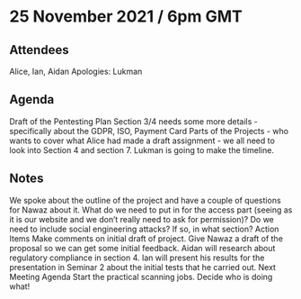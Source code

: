 # 25 November 2021 / 6pm GMT #
## Attendees ##
Alice, Ian, Aidan    Apologies: Lukman
## Agenda ##
Draft of the Pentesting Plan
Section 3/4 needs some more details - specifically about the GDPR, ISO, Payment Card
Parts of the Projects - who wants to cover what
Alice had made a draft assignment - we all need to look into Section 4 and section 7.
Lukman is going to make the timeline.

## Notes ##
We  spoke about the outline of the project and have a couple of questions for Nawaz about it. What do we need to put in for the access part (seeing as it is our website and we don’t really need to ask for permission)? Do we need to include social engineering attacks? If so, in what section?
Action Items
Make comments on initial draft of project.
Give Nawaz a draft of the proposal so we can get some initial feedback.
Aidan will research about regulatory compliance in section 4.
Ian will present his results for the presentation in Seminar 2 about the initial tests that he carried out.
Next Meeting Agenda
Start the practical scanning jobs. Decide who is doing what!

